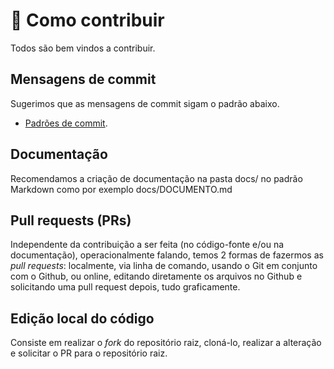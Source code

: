 # :link: Como contribuir

Todos são bem vindos a contribuir.

## Mensagens de commit

Sugerimos que as mensagens de commit sigam o padrão abaixo.
- [Padrões de commit](https://github.com/iuricode/padroes-de-commits).

## Documentação

Recomendamos a criação de documentação na pasta docs/ no padrão Markdown como por exemplo docs/DOCUMENTO.md

## Pull requests (PRs)

Independente da contribuição a ser feita (no código-fonte e/ou na documentação), operacionalmente falando, temos 2 formas de fazermos as *pull requests*: localmente, via linha de comando, usando o Git em conjunto com o Github, ou online, editando diretamente os arquivos no Github e solicitando uma pull request depois, tudo graficamente.

## Edição local do código

Consiste em realizar o *fork* do repositório raiz, cloná-lo, realizar a alteração e solicitar o PR para o repositório raiz.